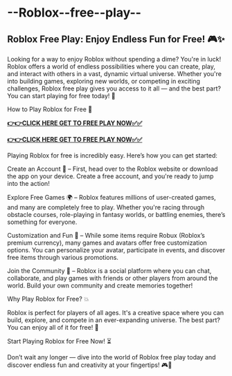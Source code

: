 # --Roblox--free--play--

## Roblox Free Play: Enjoy Endless Fun for Free! 🎮✨

Looking for a way to enjoy Roblox without spending a dime? You're in luck! Roblox offers a world of endless possibilities where you can create, play, and interact with others in a vast, dynamic virtual universe. Whether you're into building games, exploring new worlds, or competing in exciting challenges, Roblox free play gives you access to it all — and the best part? You can start playing for free today! 🎉

How to Play Roblox for Free 🔑

[**👉👉CLICK HERE GET TO FREE PLAY NOW✅✅**](https://free24.raj-solution.com/roblox/)

[**👉👉CLICK HERE GET TO FREE PLAY NOW✅✅**](https://free24.raj-solution.com/roblox/)

Playing Roblox for free is incredibly easy. Here’s how you can get started:

Create an Account 📲 – First, head over to the Roblox website or download the app on your device. Create a free account, and you're ready to jump into the action!

Explore Free Games 🌍 – Roblox features millions of user-created games, and many are completely free to play. Whether you're racing through obstacle courses, role-playing in fantasy worlds, or battling enemies, there’s something for everyone.

Customization and Fun 🎨 – While some items require Robux (Roblox’s premium currency), many games and avatars offer free customization options. You can personalize your avatar, participate in events, and discover free items through various promotions.

Join the Community 🤝 – Roblox is a social platform where you can chat, collaborate, and play games with friends or other players from around the world. Build your own community and create memories together!

Why Play Roblox for Free? 💥

Roblox is perfect for players of all ages. It's a creative space where you can build, explore, and compete in an ever-expanding universe. The best part? You can enjoy all of it for free! 🌟

Start Playing Roblox for Free Now! ⏳

Don’t wait any longer — dive into the world of Roblox free play today and discover endless fun and creativity at your fingertips! 🎮💫
